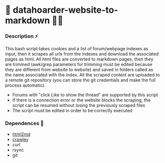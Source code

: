 # 💾 datahoarder-website-to-markdown 🏴‍☠️ 

### Description ⚡
This bash script takes cookies and a list of forum/webpage indexes as input, then it scrapes all urls from the indexes and download the associated pages as html. All html files are converted to markdown pages, then they are trimmed (awk/grep parameters for trimming must be edited because they are different from website to website) and saved in folders called as the name associated with the index. All the scraped content are uploaded to a remote git repository (you can store the git credentials and make the full process automatic). 
- Forums with "click Like to show the thread" are supported by this script
- If there is a connection error or the website blocks the scraping, the script can be resumed without losing the previously scraped files
- The script must be edited in order to be correctly executed

### Dependences 📜
- [html2md](https://github.com/suntong/html2md)
- [crawley](https://github.com/s0rg/crawley)
- curl
- rsync
- git

